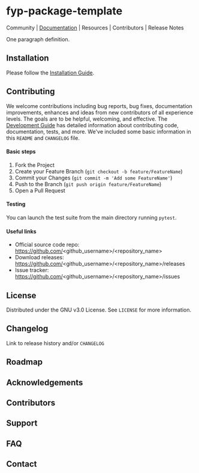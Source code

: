 
# fyp-package-template

[url-documentation]: https://<github_username>.github.io/<repository_name>/index.html
[url-installation]: https://<github_username>.github.io/<repository_name>/index.html
[url-development]: https://<github_username>.github.io/<repository_name>/index.html

Community | [Documentation][url-documentation] | Resources | Contributors | Release Notes

One paragraph definition.

<!-- ----------------------- -->
<!--     Installation        -->
<!-- ----------------------- -->
## Installation

Please follow the [Installation Guide][url-installation].

<!-- ----------------------- -->
<!--      CONTRIBUTING       -->
<!-- ----------------------- -->
## Contributing

We welcome contributions including bug reports, bug fixes, documentation improvements, 
enhances and ideas from new contributors of all experience levels. The goals are to be 
helpful, welcoming, and effective. The [Development Guide][url-development] has detailed 
information about contributing code, documentation, tests, and more. We've included some 
basic information in this `README` and `CHANGELOG` file.

<!--For more information read <a href="#">CONTRIBUTING.md</a> for details on our 
code of conduct and the process for submitting pull requests to us.-->

#### Basic steps

1. Fork the Project
2. Create your Feature Branch (`git checkout -b feature/FeatureName`)
3. Commit your Changes (`git commit -m 'Add some FeatureName'`)
4. Push to the Branch (`git push origin feature/FeatureName`)
5. Open a Pull Request

#### Testing

You can launch the test suite from the main directory running `pytest`.

#### Useful links

  - Official source code repo: https://github.com/<github_username>/<repository_name>
  - Download releases: https://github.com/<github_username>/<repository_name>/releases
  - Issue tracker: https://github.com/<github_username>/<repository_name>/issues


<!-- ----------------------- -->
<!--         LICENSE         -->
<!-- ----------------------- -->
## License

Distributed under the GNU v3.0 License. See `LICENSE` for more information.

## Changelog

Link to release history and/or `CHANGELOG` 

## Roadmap
## Acknowledgements
## Contributors
## Support
## FAQ

<!-- ----------------------- -->
<!--         CONTACT         -->
<!-- ----------------------- -->
## Contact